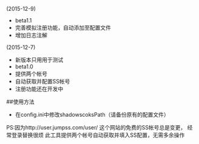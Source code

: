 
(2015-12-9)
* beta1.1
* 完善模拟注册功能，自动添加至配置文件
* 增加日志注解

(2015-12-7)
* 新版本只用用于测试
* beta1.0
* 提供两个帐号
* 自动获取并配置SS帐号
* 注册功能还在开发中

##使用方法
* 在config.ini中修改shadowscoksPath（请备份原有的配置文件）


PS:因为http://user.jumpss.com/user/ 这个网站的免费的SS帐号总是变更，
经常登录替换很烦
此工具提供两个帐号自动获取并填入SS配置，无需多余操作
